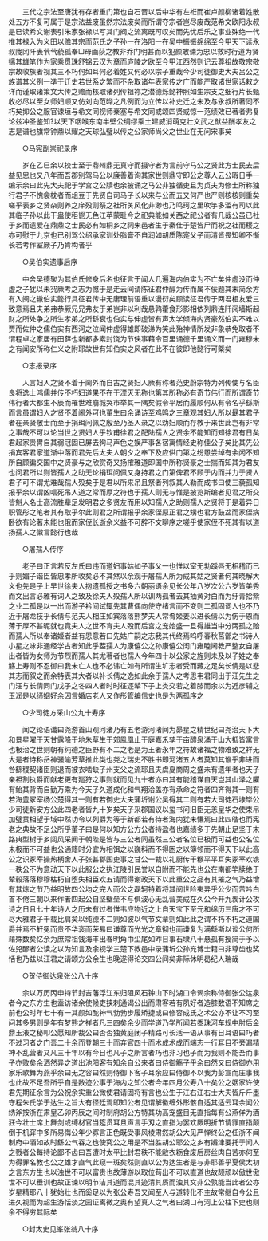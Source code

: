 <!-- { "loadSidebar": true } -->
　　三代之宗法至唐犹有存者重门第也自石晋以后中华有左袵而崔卢颜柳诸着姓散处五方不复可属于是宗法益废虽然宗法废矣而所谓夺宗者岂尽废哉范希文欧阳永叔是已读希文谢表引朱家张禄以写其门阀之流离既可叹矣而先忧后乐之事业殊绝一代推其禄入为义田以赡其宗而范氏之子孙一在洛阳一在吴中振振绵绵至今甲天下读永叔陇冈阡表茕茕藐孤奉□母画荻之教非乔门明甚而以犯颜敢谏为忠以救时行道为贤摛其雄笔作为家乘贯珠舒锦云汉为章而庐陵之欧至今甲江西然则记云尊祖故敬宗敬宗故收族者视其三不朽何如耳何必着姓又何必以宗子重哉今少司徒御史大夫吕公之族谱其义例一凖于迁史若世系之繁而不杂取诸年表家传之广而能严取诸世家话敕之详而谨取诸策文大传之赡而核取诸列传祖祢之潜德烁懿神照如生宗支之细行片长甄收必尽以至女师妇顺又仿刘向范晔之凡例而为立传以补史迁之未及与永叔所著同不朽矣抑公之服官谏垣与希文同视师秦塞与希文同或颂四贤或惊一范绩效已著者弗复论兹冲圣鉴知?以天下咽喉东南半壁公绸缪乘土建威消萌克壮文武之猷益酬孝友之志是谱也旗常钟鼎以耀之天球弘璧以传之公家师尚父之世业在无问宋事矣 

　　○马宪副崇祀录序 

　　岁在乙巳余以挍士至于鼎州鼎无真守而摄守者为言前守马公之贤此方士民去后益见思也又八年而吾郡别驾马公以廉善着询其家世则鼎守即公之尊人云公暇日手一编示余曰此先大夫祀于学宫之公牍也余披诵之马公非独循吏且为贞夫为修士所称独行君子不愧衾枕者而俎豆于先贤自司马子长以来与公而五又何严也严则核核则重矣嗟乎表乡之贤杂则养之庠殁则祭之社所关风化非渺也乃鸣珂之里吹竽多滥有司以此其临子孙以此干蛊使秬鬯无色江苹蒙耻今之祀典能如关西之祀公者有几哉公虽已社于乡而遗爱在鼎鼎之士民必有如桐乡之祠朱邑者生于秦仕于楚皆尸而祝之社而稷之亦可慰于九京也已别驾公绍承家训处脂膏不自润如胡质陈寔父子而清皆畏知卿不惭长若考作室厥子乃肯构者乎 

　　○吴伯实遗事后序 

　　中舍吴德聚为其伯氏修身后名也征言于闻人几遍海内伯实为不亡矣仲虚没而仲虚之子犹以未究厥考之志为憾于是走云间请陈征君仲醇为传而属不佞题其末简余方有入闽之辙伯实懿行具征君传中无庸理前语重以漫衍矣顾读征君传于两君相友爱三致意焉且夫弟弗恭厥兄兄弗友于弟岂非以利哉悬鹑藿食形影相依列鼎连阡阋墙斯起财之所处争之所生孝弟之所繇衰也伯实与伸虚皆有声太学倾海内贤豪然伯实不难以贾而佐仲之儒伯实有西河之泣闻仲虚得雄即破涕为笑此殆神情所发非象恭免取者不谓程卓之家居有田薛也新都多素封饶为节侠事藉令百里诵德千里诵义而一门雍穆未之有闻安所称仁义之附耶故世有知伯实之风者在此不在彼即他懿行可槩矣 

　　○志报录序 

　　人言妇人之贤不着于阃外而自古之贤妇人厥有称者范史蔚宗特为列传使与名臣良将逸士鸿儒并传不朽妇道果不在于湮灭无称也第其所称必有奇节伟行而所谓奇节伟行者大都生不辰而罹世难崩城哭市举其一隅矣假令平居而履顺何从有令名乎繇斯而言虽谓妇人之贤不着阃外可也董生曰余诵诗至鸡鸣之三章观其妇人所以朂其君子者在亲贤敬士而至于捐珥问佩之殷至乃圣人录之以劝妇顺而存教于来世此岂有非常之事哉不可以论当世之贤妇人乎钦甫徐君之配陆孺人之贤余不能知而知徐君有日矣君起家贵冑自其弱冠固已屏去狗马声色之娱严事各宿寓情经史称佳公子矣比其先公捐宾客君家道渐中落而君先后太夫人朝夕之奉下及应供门第之纷慁尝绰有余闲不知所自顾徧交国中之贤豪与之欣赏奇又扬搉雅道即国中所称贤豪之士揣而知其为君友也问君所以则皆孺人之助无论捐珥问佩又身持君之门第俾君不顾于内而并力于贤人君子可不谓尤难哉孺人殁矣于是君以所来吊且祭者列叙其人勒而成书曰使三藐孤知报乎余以谓凶唁死吊人道之常而厚之符也于孺人则无与惟是披览斯编者见君之所交皆魁人名士高流胜辈足发明君之多贤友而用以知孺人之助则孺人之贤将于是着异日职管彤之笔者其有取乎尔此则君之所谓报乎余家侄原正君之甥也君方鼓盆而家侄病卧欲有论著未能也俄而家侄长逝余义益不可辞不文聊序之嗟乎使家侄不死其有以道扬孺人之徽言懿行也哉 

　　○屠孺人传序 

　　老子曰正言若反左氏曰违而道妇事姑如子事父一也惟以室无勃蹊唇无相稽而已乎则媚子谐臣皆忠孝所收矣必不其然以余观于屠孺人所为成其姑之贤者何其晓解大义也先是子上早世徐夫人抱遗孤授之书多六朝丽语余见长公年八岁次公六岁皆美秀而文出言必雅有词人之致及徐夫人殁孺人所以训两孤者去其抽黄对白而为纡青拾紫之业二孤是以一出而游子衿间试辄先其曹偶向使守绪言而不变则二孤固词人也不乃近于屠龙技乎长倩与范夫人相庄如宾落落熊梦夫人常肴姬姜以进长倩以为伤于恩而薄于厚不甚昵就也竟夫人之世不育夫人殁而后宫之宠始盛一旦得雄当中分两孤之贻而孺人所以奉诸姬者益有恩意若曰先姑广嗣之志我其代终焉呜呼春秋莒鄫之书诗人小星之咏非通经学古者知此乎葢孺人为康僖公之孙康僖公闺门雍睦阃教严整女自屠出者皆为女师为节烈而孺人其尤著者也孺人今年四十以公家之旌则未及以子姓之奉觞上寿则不忍御曰我未亡人也不必讳亡如有所谓生圹志者受而藏之足矣长倩是以悲其志而叙之而余特表其大者以补长倩之逸如此余于孺人之考思韦君同出于汪先生之门汪与长倩同门戊子之冬四人者时时征逐辇下子上类交若之着膝而余以为近彦辅之玉润是以缔姻好余因言婚店老人又作彤管编信史也是为两孤序之 

　　○少司徒方采山公九十寿序 

　　闻之论语谶曰尧游首山观河渚乃有五老游河渚间为昴星之精世纪曰尧治天下大和景星曜于天甘露降于地朱草生于郊鳯凰止于庭嘉禾孳于亩醴泉涌于山大抵皆寓言也极治之世则朝有纯德之臣野有不二之老是为王者永年之符故诸福之物难致之祥无大是者诗称岳神骚喻芳草推此类也尧之瑞史不胜书即河渚五人者莫知其谁乎非进而咎繇稷契诸臣则退而被衣啮缺子州支父之流耶且夫虞夏商周之盛未有遗年者也天子亲袒割执爵而献老更有廵狩之事则就而见九十者亦曰其有能稽谋自天岂其山泽之臞有鲐其背而自勤万乘为今天子久道成化和气翔洽盖亦有承命之符者四齐得其一则有若海豊冢宰杨公楚得其一则有若御史大夫蒲圻谢公吴得其二则有若大司徒石埭毕公少司徒新安方公此四老者皆九十岁矣天子采郡国议以玺书问旧臣无恙皇华之使束帛加璧贲相望于域中然功令以列爵为等于新都若有待者海内犹未慊焉曰此四皓也而宪老之典故不足公所乎董子曰是何以知方公方公者持盈者也嘉绩多于先朝止足坚于末路典型树于乡闾风采闻于朝陛是皆与三公者同虽然三公者名位已极而可益也公名位未极而不可益也公通籍时分宜为相饵之以巍科而不得困之以簿领而不得天下以此高公之识冢宰操热柄舍人子张甚郡国吏事之甘公一裁以礼厨传干糇平平耳失冢宰欢镌一秩公不为意动天下以此服公之执江陵引民誉以自附而不能先也公在南都竿牍绝于辇毂落落穆穆枯朽自堕失相臣欢五请而得谢政天下以此重公之品有其摧之气乃益增有其炼之节乃益明故四公均之完人而公之磊轲特着将其阅世险夷异乎公少而苦吟白首不倦三朝以来作者四起公自坚壁垒不与俱波心无乱营美成在久公今开九袠计公攻诗之日且七十年诗人之历未有过者惟韦应物近之上自天宝下至元和绵历三唐才不可尽大雅君子千载比肩矣以纯德不二则如彼以气节文章则如此此之谓不朽不朽之道国爵并焉不轩冕而贵不华衮而荣易曰谦尊而光光之章彻也而谦复为满繇斯以谈公何所藉殊数矣忆余为庶常祖饯海丰出春明角巾尘尾如昨日事石埭八十悬孤有授简于予以佐兕醪者公读之以为知言及余视学三楚下教邑中录蒲圻公孙充博士籍曰非尊齿也奖恬也乃兹以汪君之请颂方公余生也晚遂得论交四公间矣非际休明曷纪人瑞哉 

　　○贺侍御达泉张公八十序 

　　余以万历丙申持节封吉藩浮江东归阻风石钟山下时湖口令谒余称侍御张公达泉者今之东方生也盍访诸余使候吏挟剌通谒公出而肃客若有夙好者造膝数语不知席之前也公时年七十有一其颜如酡神气勃勃步履矫捷或曰修容成氏之术公亦不让不习至问其多男则是年有梦熊之祥者凡三四矣余少而学道乃学所闻若黍珠河车规中肘后金鼎玉液之秘叩公愿知所裁公曰否否独黄庭闭子精路可长活一语从事有日耳语曰巧者不过习者之门吾二十余而登朝三十而弃官四十而术成术成而端志一行耳目不旁漏精神不乱营者又凡三十年以有今日也凡子之所言者巧也非习也子而为我则不能吾而事子亦败矣余洒然异之道出池阳客有知余自公来者曰侍御觞子乎余曰然又曰侍御亦用家乐歌舞为燕乎余曰无之容曰然则侍御下客子耳余应曰侍御不以我为彭宣而庄事我也此故不足吾所乎自是数迹公事于海内之知公者今年四月公寿八十矣公之姻家许使君先期征余言为公祝余实重公微使君请固将有言也公生于江右江右士大夫皆斤斤墨守程朱氏学于达生之旨大有径廷焉即知公者见谓解徽缠外形骸自适其适云耳余闻公绣斧按浙在肃皇乙卯丙辰之间时制府胡公方特其功高宠盛目无直指每有公燕佯为酒狂今壮士席上舞剑或缚材官当筵贯耳且声言手刄之直指为罢欢厥明折节请罪直指颠倒于机穽中多所易侮公年少寡言正色既受事风棱肃然胡公大见严惮终公之任浙不闻制府中酒如故时繇公气吞之也使究公之用是不当胜胡公耶公之乡有媚津要托于闻人之戮者公每持论鄙不齿曰吾遭时太平比封君秩不能敝衣粝食废后房丝肉自苦亦何至为得罪名教也公之雄才直气此窥一斑矣然则直以公为达生者是与非耶善乎夏侯太初之言东方生也以浊世不可以富贵也故薄游以取位苟出不可以直道也故颉顽以傲世傲世不可以垂训也故正谏以明节洁其道而混其迹清其质而浊其文非公孰能当此者公亦岁星精耶八十犹始壮也而奚足以为张公寿吾又闻至人与道转化不主故常继自今公且进久视而为超生游恬淡之园证离微之奥有望真人之气者曰湖口有河上公柱下史也则余不得穷其际矣 

　　○封太史见峯张翁八十序 

